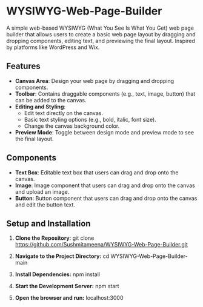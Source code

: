 # WYSIWYG-Web-Page-Builder

A simple web-based WYSIWYG (What You See Is What You Get) web page builder that allows users to create a basic web page layout by dragging and dropping components, editing text, and previewing the final layout. Inspired by platforms like WordPress and Wix.

## Features

- **Canvas Area**: Design your web page by dragging and dropping components.
- **Toolbar**: Contains draggable components (e.g., text, image, button) that can be added to the canvas.
- **Editing and Styling**:
  - Edit text directly on the canvas.
  - Basic text styling options (e.g., bold, italic, font size).
  - Change the canvas background color.
- **Preview Mode**: Toggle between design mode and preview mode to see the final layout.

## Components

- **Text Box**: Editable text box that users can drag and drop onto the canvas.
- **Image**: Image component that users can drag and drop onto the canvas and upload an image.
- **Button**: Button component that users can drag and drop onto the canvas and edit the button text.

## Setup and Installation

1. **Clone the Repository**:
   git clone https://github.com/Sushmitameena/WYSIWYG-Web-Page-Builder.git

2. **Navigate to the Project Directory:**
   cd WYSIWYG-Web-Page-Builder-main

3. **Install Dependencies:**
   npm install

4. **Start the Development Server:**
   npm start

5. **Open the browser and run:**
   localhost:3000
